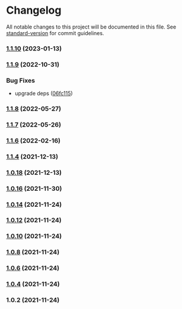 # Changelog

All notable changes to this project will be documented in this file. See [standard-version](https://github.com/conventional-changelog/standard-version) for commit guidelines.

### [1.1.10](https://github.com/Koatty/koatty_proto/compare/v1.1.9...v1.1.10) (2023-01-13)

### [1.1.9](https://github.com/Koatty/koatty_proto/compare/v1.1.8...v1.1.9) (2022-10-31)


### Bug Fixes

* upgrade deps ([06fc115](https://github.com/Koatty/koatty_proto/commit/06fc1157b4bc2014a49a240626a7280b808d2acd))

### [1.1.8](https://github.com/Koatty/koatty_proto/compare/v1.1.7...v1.1.8) (2022-05-27)

### [1.1.7](https://github.com/Koatty/koatty_proto/compare/v1.1.6...v1.1.7) (2022-05-26)

### [1.1.6](https://github.com/Koatty/koatty_proto/compare/v1.1.4...v1.1.6) (2022-02-16)

### [1.1.4](https://github.com/Koatty/koatty_proto/compare/v1.0.18...v1.1.4) (2021-12-13)

### [1.0.18](https://github.com/Koatty/koatty_proto/compare/v1.0.16...v1.0.18) (2021-12-13)

### [1.0.16](https://github.com/Koatty/koatty_proto/compare/v1.0.14...v1.0.16) (2021-11-30)

### [1.0.14](https://github.com/Koatty/koatty_proto/compare/v1.0.12...v1.0.14) (2021-11-24)

### [1.0.12](https://github.com/Koatty/koatty_proto/compare/v1.0.10...v1.0.12) (2021-11-24)

### [1.0.10](https://github.com/Koatty/koatty_proto/compare/v1.0.8...v1.0.10) (2021-11-24)

### [1.0.8](https://github.com/Koatty/koatty_proto/compare/v1.0.6...v1.0.8) (2021-11-24)

### [1.0.6](https://github.com/Koatty/koatty_proto/compare/v1.0.4...v1.0.6) (2021-11-24)

### [1.0.4](https://github.com/Koatty/koatty_proto/compare/v1.0.2...v1.0.4) (2021-11-24)

### 1.0.2 (2021-11-24)
